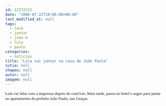 ```yaml
---
id: 12372222
date: "2006-07-22T18:06:00+00:00"
last_modified_at: null
tags:
  - casa
  - jantar
  - joao-d
  - lula
  - paulo
categories:
  - noticias
title: "Lula vai jantar na casa de João Paulo"
sutia: null
chapeu: null
autor: null
imagem: null
---
```

<p><FONT size=2></p>
<p><P><FONT face=Verdana>Lula vai falar com a imprensa depois do com?cio. Mais tarde, passa no hotel e segue para jantar no apartamento do prefeito João Paulo, nas Graças.</FONT></P></p>
<p><P></P></FONT> </p>
